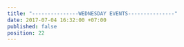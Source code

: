 ```yaml
---
title: "---------------WEDNESDAY EVENTS---------------"
date: 2017-07-04 16:32:00 +07:00
published: false
position: 22
---
```


